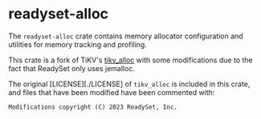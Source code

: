 # readyset-alloc

The `readyset-alloc` crate contains memory allocator configuration and
utilities for memory tracking and profiling.

This crate is a fork of TiKV's [tikv_alloc][tikv-alloc] with some modifications
due to the fact that ReadySet only uses jemalloc.

The original [LICENSE][./LICENSE] of `tikv_alloc` is included in this crate,
and files that have been modified have been commented with:

```
Modifications copyright (C) 2023 ReadySet, Inc.
```

[tikv-alloc]: https://github.com/tikv/tikv/tree/master/components/tikv_alloc
